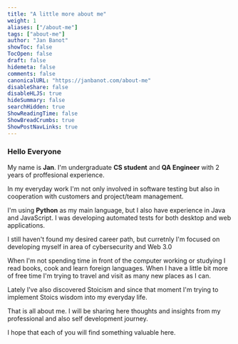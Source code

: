 ```yaml
---
title: "A little more about me"
weight: 1
aliases: ["/about-me"]
tags: ["about-me"]
author: "Jan Banot"
showToc: false
TocOpen: false
draft: false
hidemeta: false
comments: false
canonicalURL: "https://janbanot.com/about-me"
disableShare: false
disableHLJS: true
hideSummary: false
searchHidden: true
ShowReadingTime: false
ShowBreadCrumbs: true
ShowPostNavLinks: true
---
```


### Hello Everyone
My name is **Jan**. I'm undergraduate **CS student** and **QA Engineer** with 2 years of proffesional experience. 

In my everyday work I'm not only involved in software testing but also in cooperation with customers and project/team management. 

I'm using **Python** as my main language, but I also have experience in Java and JavaScript. I was developing automated tests for both desktop and web applications.

I still haven't found my desired career path, but curretnly I'm focused on developing myself in area of cybersecurity and Web 3.0

When I'm not spending time in front of the computer working or studying I read books, cook and learn foreign languages. When I have a little bit more of free time I'm trying to travel and visit as many new places as I can. 

Lately I've also discovered Stoicism and since that moment I'm trying to implement Stoics wisdom into my everyday life.

That is all about me. I will be sharing here thoughts and insights from my professional and also self development journey. 

I hope that each of you will find something valuable here.